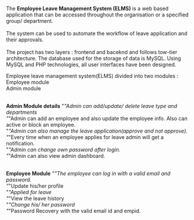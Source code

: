 The **Employee Leave Management System (ELMS)** is a web based application that can be accessed throughout the organisation or a specified group/ department.<br><br> The system can be used to automate  the workflow of leave application and their approvals. <br><br> The project has two layers : frontend and baceknd and follows tow-tier architecture. The database used for the storage of data is MySQL. Using MySQL and PHP technologies, all user interfaces have been designed. 

Employee leave management system(ELMS) divided into two modules :<br>
Employee module<br>
Admin module<br><br>

**Admin Module details**
"*"Admin can add/update/ delete leave type and departments<br>
"*"Admin can add an employee and also update the employee info. Also can active or block an employee.<br>
"*"Admin can also manage the leave application(approve and not approve).<br>
"*"Every time when an employee applies for leave admin will get a notification.<br>
"*"Admin can change own password after login.<br>
"*"Admin can also view admin dashboard.<br><br>

**Employee Module**
"*"The employee can log in with a valid email and password.<br>
"*"Update his/her profile<br>
"*"Applied for leave<br>
"*"View the leave history<br>
"*"Change his/ her password<br>
"*"Password Recovery with the valid email id and empid.
 
 
